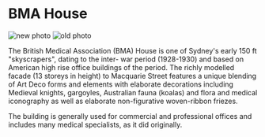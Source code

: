 # BMA House

![new photo](https://upload.wikimedia.org/wikipedia/commons/b/be/British_Medical_Association_(NSW_Branch)_Building_in_Macquarie_Street,_Sydney,_Australia_-_20071027.jpg)
![old photo](http://www.environment.nsw.gov.au/maritimeheritageapp/resources/Heritage/shi/242/h2121_01.jpg)

The British Medical Association (BMA) House is one of Sydney's early 150 ft "skyscrapers", dating to the inter- war period (1928-1930) and based on American high rise office buildings of the period. The richly modelled facade (13 storeys in height) to Macquarie Street features a unique blending of Art Deco forms and elements with elaborate decorations including Medieval knights, gargoyles, Australian fauna (koalas) and flora and medical iconography as well as elaborate non-figurative woven-ribbon friezes.

The building is generally used for commercial and professional offices and includes many medical specialists, as it did originally.
